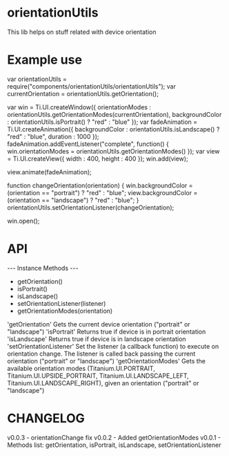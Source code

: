 # orientationUtils

This lib helps on stuff related with device orientation

# Example use

var orientationUtils = require("components/orientationUtils/orientationUtils");
var currentOrientation = orientationUtils.getOrientation();

var win = Ti.UI.createWindow({
    orientationModes : orientationUtils.getOrientationModes(currentOrientation),
    backgroundColor : orientationUtils.isPortrait() ? "red" : "blue"
});
var fadeAnimation = Ti.UI.createAnimation({
    backgroundColor : orientationUtils.isLandscape() ? "red" : "blue",
    duration : 1000
});
fadeAnimation.addEventListener("complete", function() {
    win.orientationModes = orientationUtils.getOrientationModes()
});
var view = Ti.UI.createView({
    width : 400,
    height : 400
});
win.add(view);

view.animate(fadeAnimation);

function changeOrientation(orientation) {
    win.backgroundColor = (orientation == "portrait") ? "red" : "blue";
    view.backgroundColor = (orientation == "landscape") ? "red" : "blue";
}
orientationUtils.setOrientationListener(changeOrientation);

win.open();

# API

--- Instance Methods ---

- getOrientation()
- isPortrait()
- isLandscape()
- setOrientationListener(listener)
- getOrientationModes(orientation)

'getOrientation' Gets the current device orientation ("portrait" or "landscape")
'isPortrait' Returns true if device is in portrait orientation
'isLandscape' Returns true if device is in landscape orientation
'setOrientationListener' Set the listener (a callback function) to execute on orientation change. The listener is called back passing the current orientation ("portrait" or "landscape")
'getOrientationModes' Gets the available orientation modes (Titanium.UI.PORTRAIT, Titanium.UI.UPSIDE_PORTRAIT, Titanium.UI.LANDSCAPE_LEFT, Titanium.UI.LANDSCAPE_RIGHT), given an orientation ("portrait" or "landscape")

# CHANGELOG

v0.0.3 - orientationChange fix
v0.0.2 - Added getOrientationModes
v0.0.1 - Methods list: getOrientation, isPortrait, isLandscape, setOrientationListener